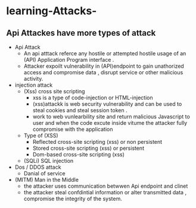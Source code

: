 # learning-Attacks-
## Api Attackes have more types of attack
- Api Attack
   - An api atttack referce any hostile or attempted hostile usage of an (API) Application Program interface .
   - Attacker expoilt vulnerability in (API)endpoint to gain unathorized access and compromise data , disrupt service  or other malicious activity. 
- injection attack
  - (Xss) cross site scripting
    - xss is a type of code-injection or HTML-injection
    - (xss)attackk is web security vulnerability and can be used to steal cookies and steal session token .
    - work to web vunlearbility site and return malicious Javascript to user and when the code excute inside vitume the attacker fully compromise with the application
  - Type of (XSS)
     - Reflected cross-site scripting (xss) or non persistent 
     - Stored cross-site scripting (xss) or persistent
     - Dom-based cross-site scripting (xss)
  - (SQLi) SQL injection
- Dos / DDOS attack
  - Danial of service
- (MITM) Man in the Middle
  - the attacker uses communication betwwen Api endpoint and clinet
  - the attacker steal confdintial information or alter transmitted data , compromise the integrity of the system.
 
  
